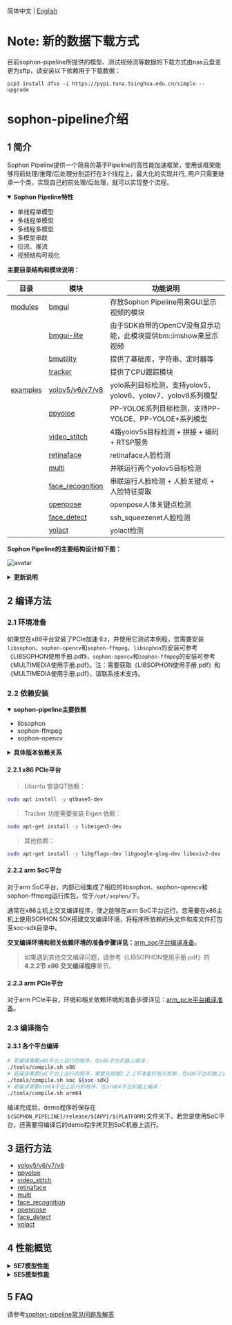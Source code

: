 简体中文 | [English](README_en.md)
# Note: 新的数据下载方式
目前sophon-pipeline所提供的模型、测试视频流等数据的下载方式由nas云盘变更为sftp，请安装以下依赖用于下载数据：
```
pip3 install dfss -i https://pypi.tuna.tsinghua.edu.cn/simple --upgrade
```
# sophon-pipeline介绍

## 1 简介

Sophon Pipeline提供一个简易的基于Pipeline的高性能加速框架，使用该框架能够将前处理/推理/后处理分别运行在3个线程上，最大化的实现并行, 用户只需要继承一个类，实现自己的前处理/后处理，就可以实现整个流程。

<details open>
<summary><b> Sophon Pipeline特性</b></summary>

- 单线程单模型
- 多线程单模型
- 多线程多模型
- 多模型串联
- 拉流、推流
- 视频结构可视化

</details>

**主要目录结构和模块说明：**

| 目录                   | 模块                                            | 功能说明                                                     |
| ---------------------- | ----------------------------------------------- | ------------------------------------------------------------ |
| [modules](./modules)   | [bmgui](./modules/bmgui)                        | 存放Sophon Pipeline用来GUI显示视频的模块                     |
|                        | [bmgui-lite](./modules/bmgui-lite)              | 由于SDK自带的OpenCV没有显示功能，此模块提供bm::imshow来显示视频 |
|                        | [bmutility](./modules/bmutility)                | 提供了基础库，字符串、定时器等                               |
|                        | [tracker](./modules/tracker)                    | 提供了CPU跟踪模块                                            |
| [examples](./examples) | [yolov5/v6/v7/v8](./examples/yolov5)            | yolo系列目标检测，支持yolov5、yolov6、yolov7、yolov8系列模型 |
|                        | [ppyoloe](./examples/ppyoloe)                   | PP-YOLOE系列目标检测，支持PP-YOLOE、PP-YOLOE+系列模型        |
|                        | [video_stitch](./examples/video_stitch)         | 4路yolov5s目标检测 + 拼接 + 编码 + RTSP服务                  |
|                        | [retinaface](./examples/retinaface)             | retinaface人脸检测                                           |
|                        | [multi](./examples/multi)                       | 并联运行两个yolov5目标检测                                   |
|                        | [face_recognition](./examples/face_recognition) | 串联运行人脸检测 + 人脸关键点 + 人脸特征提取                 |
|                        | [openpose](./examples/openpose)                 | openpose人体关键点检测                                       |
|                        | [face_detect](./examples/face_detect)           | ssh_squeezenet人脸检测                                       |
|                        | [yolact](./examples/yolact)                     | yolact检测                                                   |

**Sophon Pipeline的主要结构设计如下图：** 

![**avatar**](./docs/pics/sophon-pipeline.png)


<details>
<summary><b> 更新说明</b></summary>


| 版本  | 说明 |
|:---------: |:------------|
| **v0.3.7** | 添加yolact例程，适配1684x(x86 PCIe、SoC、arm PCIe)，1684(x86 PCIe、SoC、arm PCIe)；添加yolov5_opt、yolov7_opt模型 |
| **v0.3.5** | 添加ppyoloe例程，适配1684x(x86 PCIe、SoC、arm PCIe)，1684(x86 PCIe、SoC、arm PCIe) |
| **v0.3.4** | 添加yolov6、yolov7、yolov8例程，适配1684x(x86 PCIe、SoC)，1684(x86 PCIe、SoC)；添加1684x fp16模型；所有例程适配1684/1684X arm PCIe(银河麒麟V10) |
| **v0.3.1** | 添加openpose、face_detect例程，适配1684x(x86 PCIe、SoC)，1684(x86 PCIe、SoC) |
| **v0.3.0** | 添加multi、face_recognition例程，适配1684x(x86 PCIe、SoC)，1684(x86 PCIe、SoC) |
| **v0.2.0** | 添加retinaface例程，适配1684x(x86 PCIe、SoC)，1684(x86 PCIe、SoC) |
| **v0.1.2** | 添加yolov5、video_stitch例程，适配1684x(x86 PCIe、SoC)，1684(x86 PCIe、SoC) |

</details>



## 2 编译方法

### 2.1 环境准备

如果您在x86平台安装了PCIe加速卡z，并使用它测试本例程，您需要安装 `libsophon`、`sophon-opencv`和`sophon-ffmpeg`。`libsophon`的安装可参考《LIBSOPHON使用手册.pdf》，`sophon-opencv`和`sophon-ffmpeg`的安装可参考《MULTIMEDIA使用手册.pdf》。注：需要获取《LIBSOPHON使用手册.pdf》和《MULTIMEDIA使用手册.pdf》，请联系技术支持。

### 2.2 依赖安装

<details open>
<summary><b>sophon-pipeline主要依赖 </b></summary>

- libsophon
- sophon-ffmpeg
- sophon-opencv

</details>

<details>
<summary><b>具体版本依赖关系</b></summary>

| sophon-pipeline版本 | 依赖libsophon版本 | 依赖sophon-ffmpeg版本 | 依赖sophon-opencv版本 |
| :-----------------: | :---------------: | :-------------------: | :-------------------: |
|     **v0.3.7**      |      >=0.4.7      |        >=0.6.2        |        >=0.6.2        |
|     **v0.3.5**      |      >=0.4.6      |        >=0.6.0        |        >=0.6.0        |
|     **v0.3.4**      |      >=0.4.4      |        >=0.5.1        |        >=0.5.1        |
|     **v0.3.4**      |      >=0.4.4      |        >=0.5.1        |        >=0.5.1        |
|     **v0.3.1**      |      >=0.4.3      |        >=0.5.0        |        >=0.5.0        |
|     **v0.2.0**      |      >=0.4.2      |        >=0.4.0        |        >=0.4.0        |
|     **v0.1.2**      |      >=0.4.1      |        >=0.3.1        |        >=0.3.1        |

</details>


#### 2.2.1 x86 PCIe平台

> Ubuntu 安装QT依赖：
````bash
sudo apt install -y qtbase5-dev
````

> Tracker 功能需要安装 Eigen 依赖：
```bash
sudo apt-get install -y libeigen3-dev
```

> 其他依赖：

```bash
sudo apt-get install -y libgflags-dev libgoogle-glog-dev libexiv2-dev
```

#### 2.2.2 arm SoC平台

对于arm SoC平台，内部已经集成了相应的libsophon、sophon-opencv和sophon-ffmpeg运行库包，位于`/opt/sophon/`下。

通常在x86主机上交叉编译程序，使之能够在arm SoC平台运行。您需要在x86主机上使用SOPHON SDK搭建交叉编译环境，将程序所依赖的头文件和库文件打包至soc-sdk目录中。

**交叉编译环境和相关依赖环境的准备步骤详见：**[arm_soc平台编译准备](./docs/docs_zh/arm_soc.md)。

> 如果遇到其他交叉编译问题，请参考《LIBSOPHON使用手册.pdf》的**4.2.2节 x86 交叉编译程序**章节。

#### 2.2.3 arm PCIe平台

对于arm PCIe平台，环境和相关依赖环境的准备步骤详见：[arm_pcie平台编译准备](./docs/docs_zh/arm_pcie.md)。

### 2.3 编译指令

#### 2.3.1 各个平台编译

``` bash
# 若编译需要x86平台上运行的程序，在x86平台机器上编译：
./tools/compile.sh x86 
# 若编译需要SoC平台上运行的程序，需要先根据2.2.2节准备好相关依赖，在x86平台机器上运行下述命令进行编译：
./tools/compile.sh soc ${soc-sdk} 
# 若编译需要arm64平台上运行的程序，在arm64平台机器上编译：
./tools/compile.sh arm64
```

编译完成后，demo程序将保存在`${SOPHON_PIPELINE}/release/${APP}/${PLATFORM}`文件夹下，若您是使用SoC平台，还需要将编译后的demo程序拷贝到SoC机器上运行。

## 3 运行方法

- [yolov5/v6/v7/v8](./docs/docs_zh/yolov5.md)
- [ppyoloe](./docs/docs_zh/ppyoloe.md)
- [video_stitch](./docs/docs_zh/video_stitch.md)
- [retinaface](./docs/docs_zh/retinaface.md)
- [multi](./docs/docs_zh/multi.md)
- [face_recognition](./docs/docs_zh/face_recognition.md)
- [openpose](./docs/docs_zh/openpose.md)
- [face_detect](./docs/docs_zh/face_detect.md)
- [yolact](./docs/docs_zh/yolact.md)

## 4 性能概览

<details>
<summary><b> SE7模型性能</b></summary>


|        例程及模型名称        | int8 inference(ms) | int8(FPS) | fp16 inference(ms) | fp16(FPS) |
| :--------------------------: | :----------------: | :-------: | :----------------: | :-------: |
|         **yolov5s**          |        3.29        |    182    |        6.27        |    129    |
|       **yolov5_opt🚀**        |        2.37        |    260    |        6.13        |    137    |
|         **yolov6s**          |        3.03        |    108    |        4.42        |    105    |
|          **yolov7**          |        8.93        |    98     |        22.5        |    40     |
|       **yolov7_opt🚀**        |        7.14        |    119    |       19.63        |    48     |
|         **yolov8s**          |        3.69        |    157    |        7.00        |    130    |
|        **ppyoloe_s**         |        5.39        |    167    |        8.46        |    115    |
|      **ppyoloe_plus_s**      |        5.10        |    160    |        7.86        |    115    |
|     **openpose_coco_18**     |        5.38        |    40     |       11.26        |    37     |
|     **openpose_body_25**     |        3.43        |    29     |        7.00        |    28     |
|       **yolact_base**        |       13.86        |    63     |         -          |     -     |
|     **yolact_darknet53**     |       12.96        |    68     |         -          |     -     |
|     **yolact_resnet50**      |       12.27        |    70     |         -          |     -     |
| **retinaface_mobilenet0.25** |        0.67        |   ≥500    |        0.81        |   ≥500    |
|       **face_detect**        |        1.16        |   ≥500    |        1.45        |   ≥500    |
|     **face_recognition**     |         -          |     -     |         -          |     -     |
|          **multi**           |         -          |     -     |         -          |     -     |
|       **video_stitch**       |         -          |     -     |         -          |     -     |

**测试说明：**

- 测试环境：SE7微服务器，8核cpu，cpu频率为2.3GHz，tpu频率为1000MHz，vpu频率为800MHz，jpu频率为800MHz。SDK版本为v23.03.01。测试视频和测试参数为各例程下默认视频和参数。
- inference只包含模型推理，不包含数据预处理和模型输出后处理部分，是平均一张图像推理耗时。
- FPS为各例程下SE7能运行的最大FPS值。

</details>

<details>
<summary><b> SE5模型性能</b></summary>


|        例程及模型名称        | int8 inference(ms) | int8(FPS) |
| :--------------------------: | :----------------: | :-------: |
|         **yolov5s**          |        6.21        |    131    |
|         **yolov6s**          |        8.01        |    90     |
|          **yolov7**          |       17.64        |    33     |
|         **yolov8s**          |        7.49        |    118    |
|        **ppyoloe_s**         |       20.49        |    46     |
|      **ppyoloe_plus_s**      |       19.62        |    50     |
|     **openpose_coco_18**     |        9.65        |    39     |
|     **openpose_body_25**     |        6.20        |    27     |
|       **yolact_base**        |       32.75        |    29     |
|     **yolact_darknet53**     |       30.15        |    31     |
|     **yolact_resnet50**      |       28.72        |    33     |
| **retinaface_mobilenet0.25** |        1.77        |   ≥475    |
|       **face_detect**        |        1.42        |   ≥475    |
|     **face_recognition**     |         -          |     -     |
|          **multi**           |         -          |     -     |
|       **video_stitch**       |         -          |     -     |

**测试说明：**

- 测试环境：SE5微服务器，8核cpu，cpu频率为2.3GHz，tpu频率为550MHz，vpu频率为640MHz，jpu频率为160MHz。SDK版本为v23.03.01。测试视频和测试参数为各例程下默认视频和参数。
- inference只包含模型推理，不包含数据预处理和模型输出后处理部分，是平均一张图像推理耗时。
- FPS为各例程下SE5能运行的最大FPS值。

</details>


## 5 FAQ

请参考[sophon-pipeline常见问题及解答](./docs/docs_zh/FAQ.md)
